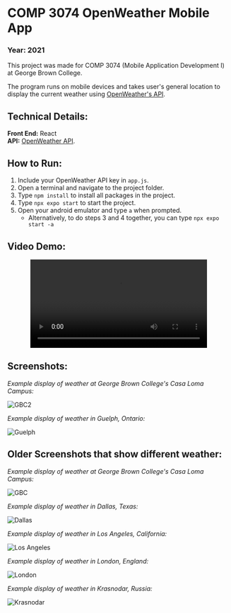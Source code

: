 # COMP 3074 OpenWeather Mobile App
### Year: 2021
This project was made for COMP 3074 (Mobile Application Development I) at George Brown College.

The program runs on mobile devices and takes user's general location to display the current weather using [OpenWeather's API](https://openweathermap.org/api).

## Technical Details:
**Front End:** React<br/>
**API:** [OpenWeather API](https://openweathermap.org/api).

## How to Run:
1. Include your OpenWeather API key in `app.js`.
2. Open a terminal and navigate to the project folder.
3. Type `npm install` to install all packages in the project.
4. Type `npx expo start` to start the project.
5. Open your android emulator and type `a` when prompted.
    - Alternatively, to do steps 3 and 4 together, you can type `npx expo start -a`

## Video Demo:
<div align="center">
  <video src="https://github.com/msirna/COMP3074-F21-OpenWeather-App/assets/91761269/a6152898-104e-4f0a-92e9-cd515c23440c" width="400" />
</div>

## Screenshots:

*Example display of weather at George Brown College's Casa Loma Campus:*

![GBC2](https://github.com/msirna/COMP3074-F21-OpenWeather-App/assets/91761269/fc308d64-f2fb-4261-b595-0e7e6e87fc68)

*Example display of weather in Guelph, Ontario:*

![Guelph](https://github.com/msirna/COMP3074-F21-OpenWeather-App/assets/91761269/ba12b4f1-1dd8-43ce-b0c7-fd125c60094d)

## Older Screenshots that show different weather:

*Example display of weather at George Brown College's Casa Loma Campus:*

![GBC](https://github.com/msirna/COMP3074-OpenWeather-App/assets/91761269/dbb56273-6681-4397-a726-7a3b15cbfdf1)

*Example display of weather in Dallas, Texas:*

![Dallas](https://github.com/msirna/COMP3074-OpenWeather-App/assets/91761269/5ce1e73a-6ad7-4be5-ae1b-9ad4b29947ee)

*Example display of weather in Los Angeles, California:*

![Los Angeles](https://github.com/msirna/COMP3074-OpenWeather-App/assets/91761269/8f7cb1ab-b4c9-4997-a6a3-fea8506c04ae)

*Example display of weather in London, England:*

![London](https://github.com/msirna/COMP3074-OpenWeather-App/assets/91761269/dc52e265-bc26-44db-ab7e-9f6895690ebd)

*Example display of weather in Krasnodar, Russia:*

![Krasnodar](https://github.com/msirna/COMP3074-OpenWeather-App/assets/91761269/b8bb7c15-0bcd-4737-aa8d-c656b609fdab)


